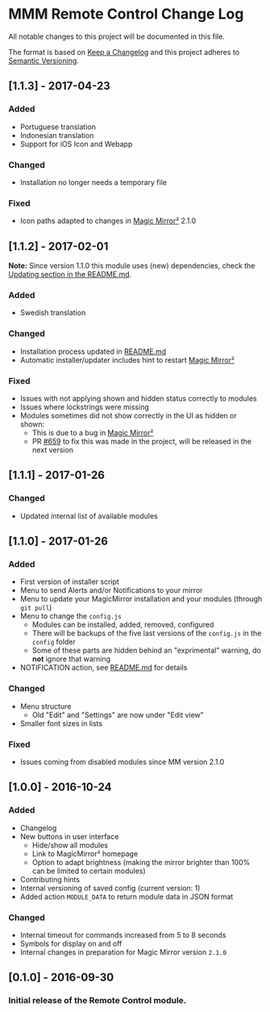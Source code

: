 # MMM Remote Control Change Log
All notable changes to this project will be documented in this file.

The format is based on [Keep a Changelog](http://keepachangelog.com/) 
and this project adheres to [Semantic Versioning](http://semver.org/).

## [1.1.3] - 2017-04-23

### Added
- Portuguese translation
- Indonesian translation
- Support for iOS Icon and Webapp

### Changed
- Installation no longer needs a temporary file

### Fixed
- Icon paths adapted to changes in [Magic Mirror²](https://github.com/MichMich/MagicMirror) 2.1.0

## [1.1.2] - 2017-02-01

**Note:** Since version 1.1.0 this module uses (new) dependencies, check the [Updating section in the README.md](README.md#update).

### Added
- Swedish translation

### Changed
- Installation process updated in [README.md](README.md#Installation)
- Automatic installer/updater includes hint to restart [Magic Mirror²](https://github.com/MichMich/MagicMirror)

### Fixed
- Issues with not applying shown and hidden status correctly to modules
- Issues where lockstrings were missing
- Modules sometimes did not show correctly in the UI as hidden or shown:
    - This is due to a bug in [Magic Mirror²](https://github.com/MichMich/MagicMirror)
    - PR [#659](https://github.com/MichMich/MagicMirror/pull/659) to fix this was made in the project, will be released in the next version

## [1.1.1] - 2017-01-26
### Changed
- Updated internal list of available modules

## [1.1.0] - 2017-01-26
### Added
- First version of installer script
- Menu to send Alerts and/or Notifications to your mirror
- Menu to update your MagicMirror installation and your modules (through `git pull`)
- Menu to change the `config.js`
    - Modules can be installed, added, removed, configured
    - There will be backups of the five last versions of the `config.js` in the `config` folder
    - Some of these parts are hidden behind an "exprimental" warning, do **not** ignore that warning
- NOTIFICATION action, see [README.md](README.md#notification-request) for details

### Changed
- Menu structure
    - Old "Edit" and "Settings" are now under "Edit view"
- Smaller font sizes in lists

### Fixed
- Issues coming from disabled modules since MM version 2.1.0

## [1.0.0] - 2016-10-24
### Added
- Changelog
- New buttons in user interface
    - Hide/show all modules
    - Link to MagicMirror² homepage
    - Option to adapt brightness (making the mirror brighter than 100% can be limited to certain modules)
- Contributing hints
- Internal versioning of saved config (current version: 1)
- Added action `MODULE_DATA` to return module data in JSON format

### Changed
- Internal timeout for commands increased from 5 to 8 seconds
- Symbols for display on and off
- Internal changes in preparation for Magic Mirror version `2.1.0`

## [0.1.0] - 2016-09-30
### Initial release of the Remote Control module.
